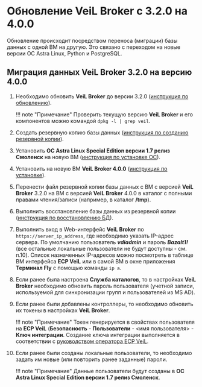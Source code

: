 # Обновление VeiL Broker с 3.2.0 на 4.0.0

Обновление происходит посредством переноса (миграции) базы данных с одной ВМ на другую. Это связано с переходом 
на новые версии ОС Astra Linux, Python и PostgreSQL.

## Миграция данных VeiL Broker 3.2.0 на версию 4.0.0

1. Необходимо обновить **VeiL Broker** до версии 3.2.0 ([инструкция по обновлению](update_v3.md)).

    !!! note "Примечание"
        Проверить текущую версию **VeiL Broker** и его компонентов можно командой `dpkg -l | grep veil`.

2. Создать резервную копию базы данных ([инструкция по созданию резервной копии](backup.md)).

3. Установить **ОС Astra Linux Special Edition версии 1.7 релиз Смоленск** на новую ВМ 
([инструкция по установке ОС](../engineer_guide/install_os/1-7.md)).

4. Установить на новую ВМ **VeiL Broker 4.0.0** ([инструкция по установке](install_v3.md)).

5. Перенести файл резервной копии базы данных с ВМ с версией **VeiL Broker** 3.2.0 на ВМ с версией **VeiL Broker** 4.0.0
в каталог с полными правами чтения/записи (например, в каталог **/tmp**).

6. Выполнить восстановление базы данных из резервной копии ([инструкция по восстановлению БД](backup.md)).

7. Выполнить вход в Web-интерфейс **VeiL Broker** по `https://server_ip_address`, где необходимо указать IP-адрес сервера. 
По умолчанию пользователь **_vdiadmin_** и пароль **_Bazalt1!_** 
(все остальные локальные пользователи не будут доступны - см. п.10). Список назначенных IP-адресов можно посмотреть в 
таблице ВМ интерфейса **ECP VeiL** или в самой ВМ в окне приложения **Терминал Fly** с помощью команды `ip a`.

8. Если ранее была настроена **Служба каталогов**, то в настройках **VeiL Broker** необходимо обновить пароль пользователя 
(учетной записи, используемой для синхронизации групп и пользователей из MS AD).

9. Если ранее были добавлены контроллеры, то необходимо обновить их токены в настройках **VeiL Broker**.

    !!! note "Примечание"
        Токен генерируется в свойствах пользователя на **ECP VeiL** (**Безопасность** - **Пользователи** - <имя пользователя> - **Ключ интеграции**. 
        Создание ключа интеграции выполняется в соответствии с 
        [руководством оператора ECP VeiL](https://veil.mashtab.org/docs/latest/base/operator_guide/security/users/#_10).

10. Если ранее были созданы локальные пользователи, то необходимо задать им новые (или повторить ранее заданные) пароли. 

    !!! note "Примечание"
        Данные пользователи будут созданы в **ОС Astra Linux Special Edition версии 1.7 релиз Смоленск**.
